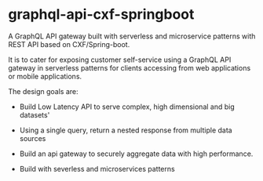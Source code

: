 # graphql-api-cxf-springboot
A GraphQL API gateway built with serverless and microservice patterns with REST API based on CXF/Spring-boot.

It is to cater for exposing customer self-service using a GraphQL API gateway in serverless patterns for clients accessing from web applications or mobile applications.

The design goals are:

  * Build Low Latency API to serve complex, high dimensional and big datasets'

  * Using a single query, return a nested response from multiple data sources

  * Build an api gateway to securely aggregate data with high performance.

  * Build with severless and microservices patterns
 

